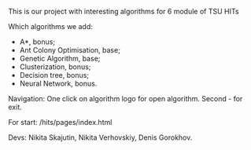 This is our project with interesting algorithms for 6 module of TSU HITs 

Which algorithms we add:
- A*, bonus;
- Ant Colony Optimisation, base;
- Genetic Algorithm, base;
- Clusterization, bonus;
- Decision tree, bonus;
- Neural Network, bonus.

Navigation:
One click on algorithm logo for open algorithm. Second - for exit.

For start:
/hits/pages/index.html

Devs: Nikita Skajutin, Nikita Verhovskiy, Denis Gorokhov.
